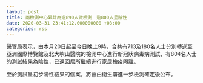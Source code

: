 ```yaml
---
layout: post
title: 兩檢測中心累計為逾890人做檢測　逾800人呈陰性
date: 2020-03-31 23:41:12.000000000 +08:00
categories: rss
---
```


醫管局表示，由本月20日起至今日晚上9時，合共有713及180名人士分別轉送至亞洲國際博覽館及北大嶼山醫院的檢測中心進行新冠狀病毒病測試，有804名人士的測試結果為陰性，已返回居所繼續進行家居檢疫隔離。

至於測試呈初步陽性結果的個案，將會由衞生署進一步檢測確定後公布。
